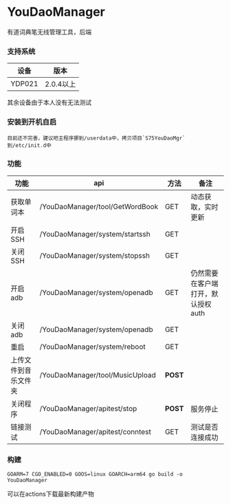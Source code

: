 # YouDaoManager

有道词典笔无线管理工具，后端

### 支持系统
|设备|版本|
|-|-|
|YDP021|2.0.4以上|
其余设备由于本人没有无法测试

### 安装到开机自启

```
目前还不完善，建议吧主程序挪到/userdata中，拷贝项目`S75YouDaoMgr`到/etc/init.d中
```

### 功能
|功能|api|方法|备注|
|-|-|-|-|
|获取单词本|/YouDaoManager/tool/GetWordBook|GET|动态获取，实时更新|
|开启SSH|/YouDaoManager/system/startssh|GET||
|关闭SSH|/YouDaoManager/system/stopssh|GET||
|开启adb|/YouDaoManager/system/openadb|GET|仍然需要在客户端打开，默认授权auth|
|关闭adb|/YouDaoManager/system/openadb|GET||
|重启|/YouDaoManager/system/reboot|GET||
|上传文件到音乐文件夹|/YouDaoManager/tool/MusicUpload|**POST**|
|关闭程序|/YouDaoManager/apitest/stop|**POST**|服务停止|
|链接测试|/YouDaoManager/apitest/conntest|GET|测试是否连接成功|


### 构建

```
GOARM=7 CGO_ENABLED=0 GOOS=linux GOARCH=arm64 go build -o YouDaoManager
```

可以在actions下载最新构建产物

### 